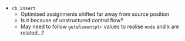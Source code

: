 * `cb_insert`
  * Optimised assignments shifted far away from source position
  * Is it because of unstructured control flow?
  * May need to follow `getelementptr` values to realise `node` and `k` are
    related...?
